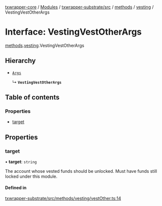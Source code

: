 [txwrapper-core](../README.md) / [Modules](../modules.md) / [txwrapper-substrate/src](../modules/txwrapper_substrate_src.md) / [methods](../modules/txwrapper_substrate_src.methods.md) / [vesting](../modules/txwrapper_substrate_src.methods.vesting.md) / VestingVestOtherArgs

# Interface: VestingVestOtherArgs

[methods](../modules/txwrapper_substrate_src.methods.md).[vesting](../modules/txwrapper_substrate_src.methods.vesting.md).VestingVestOtherArgs

## Hierarchy

- [`Args`](../modules/txwrapper_core_src.md#args)

  ↳ **`VestingVestOtherArgs`**

## Table of contents

### Properties

- [target](txwrapper_substrate_src.methods.vesting.VestingVestOtherArgs.md#target)

## Properties

### target

• **target**: `string`

The account whose vested funds should be unlocked. Must have funds still
locked under this module.

#### Defined in

[txwrapper-substrate/src/methods/vesting/vestOther.ts:14](https://github.com/paritytech/txwrapper-core/blob/bb9e677/packages/txwrapper-substrate/src/methods/vesting/vestOther.ts#L14)
